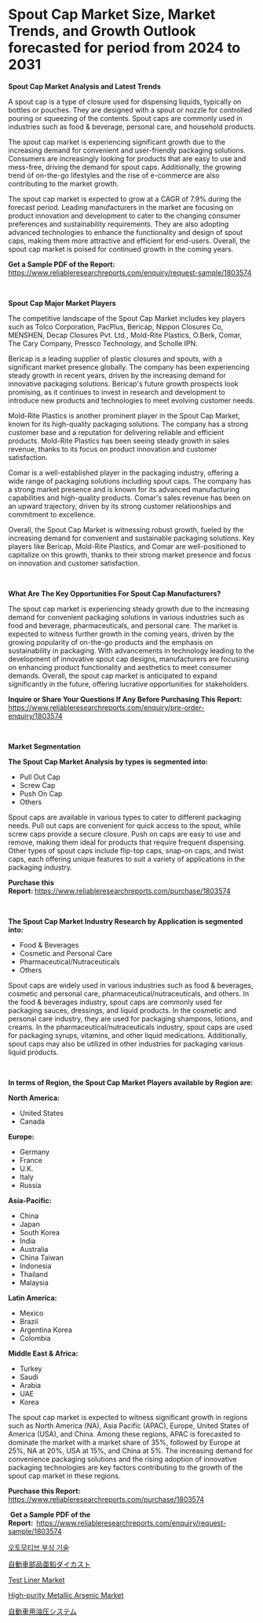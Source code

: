 <p><h1>Spout Cap Market Size, Market Trends, and Growth Outlook forecasted for period from 2024 to 2031</h1></p><p><strong>Spout Cap Market Analysis and Latest Trends</strong></p>
<p><p>A spout cap is a type of closure used for dispensing liquids, typically on bottles or pouches. They are designed with a spout or nozzle for controlled pouring or squeezing of the contents. Spout caps are commonly used in industries such as food & beverage, personal care, and household products.</p><p>The spout cap market is experiencing significant growth due to the increasing demand for convenient and user-friendly packaging solutions. Consumers are increasingly looking for products that are easy to use and mess-free, driving the demand for spout caps. Additionally, the growing trend of on-the-go lifestyles and the rise of e-commerce are also contributing to the market growth.</p><p>The spout cap market is expected to grow at a CAGR of 7.9% during the forecast period. Leading manufacturers in the market are focusing on product innovation and development to cater to the changing consumer preferences and sustainability requirements. They are also adopting advanced technologies to enhance the functionality and design of spout caps, making them more attractive and efficient for end-users. Overall, the spout cap market is poised for continued growth in the coming years.</p></p>
<p><strong>Get a Sample PDF of the Report:&nbsp;</strong> <a href="https://www.reliableresearchreports.com/enquiry/request-sample/1803574">https://www.reliableresearchreports.com/enquiry/request-sample/1803574</a></p>
<p>&nbsp;</p>
<p><strong>Spout Cap Major Market Players</strong></p>
<p><p>The competitive landscape of the Spout Cap Market includes key players such as Tolco Corporation, PacPlus, Bericap, Nippon Closures Co, MENSHEN, Decap Closures Pvt. Ltd., Mold-Rite Plastics, O.Berk, Comar, The Cary Company, Pressco Technology, and Scholle IPN. </p><p>Bericap is a leading supplier of plastic closures and spouts, with a significant market presence globally. The company has been experiencing steady growth in recent years, driven by the increasing demand for innovative packaging solutions. Bericap's future growth prospects look promising, as it continues to invest in research and development to introduce new products and technologies to meet evolving customer needs. </p><p>Mold-Rite Plastics is another prominent player in the Spout Cap Market, known for its high-quality packaging solutions. The company has a strong customer base and a reputation for delivering reliable and efficient products. Mold-Rite Plastics has been seeing steady growth in sales revenue, thanks to its focus on product innovation and customer satisfaction.</p><p>Comar is a well-established player in the packaging industry, offering a wide range of packaging solutions including spout caps. The company has a strong market presence and is known for its advanced manufacturing capabilities and high-quality products. Comar's sales revenue has been on an upward trajectory, driven by its strong customer relationships and commitment to excellence.</p><p>Overall, the Spout Cap Market is witnessing robust growth, fueled by the increasing demand for convenient and sustainable packaging solutions. Key players like Bericap, Mold-Rite Plastics, and Comar are well-positioned to capitalize on this growth, thanks to their strong market presence and focus on innovation and customer satisfaction.</p></p>
<p>&nbsp;</p>
<p><strong>What Are The Key Opportunities For Spout Cap Manufacturers?</strong></p>
<p><p>The spout cap market is experiencing steady growth due to the increasing demand for convenient packaging solutions in various industries such as food and beverage, pharmaceuticals, and personal care. The market is expected to witness further growth in the coming years, driven by the growing popularity of on-the-go products and the emphasis on sustainability in packaging. With advancements in technology leading to the development of innovative spout cap designs, manufacturers are focusing on enhancing product functionality and aesthetics to meet consumer demands. Overall, the spout cap market is anticipated to expand significantly in the future, offering lucrative opportunities for stakeholders.</p></p>
<p><strong>Inquire or Share Your Questions If Any Before Purchasing This Report:</strong> <a href="https://www.reliableresearchreports.com/enquiry/pre-order-enquiry/1803574">https://www.reliableresearchreports.com/enquiry/pre-order-enquiry/1803574</a></p>
<p>&nbsp;</p>
<p><strong>Market Segmentation</strong></p>
<p><strong>The Spout Cap Market Analysis by types is segmented into:</strong></p>
<p><ul><li>Pull Out Cap</li><li>Screw Cap</li><li>Push On Cap</li><li>Others</li></ul></p>
<p><p>Spout caps are available in various types to cater to different packaging needs. Pull out caps are convenient for quick access to the spout, while screw caps provide a secure closure. Push on caps are easy to use and remove, making them ideal for products that require frequent dispensing. Other types of spout caps include flip-top caps, snap-on caps, and twist caps, each offering unique features to suit a variety of applications in the packaging industry.</p></p>
<p><strong>Purchase this Report:&nbsp;</strong><a href="https://www.reliableresearchreports.com/purchase/1803574">https://www.reliableresearchreports.com/purchase/1803574</a></p>
<p>&nbsp;</p>
<p><strong>The Spout Cap Market Industry Research by Application is segmented into:</strong></p>
<p><ul><li>Food & Beverages</li><li>Cosmetic and Personal Care</li><li>Pharmaceutical/Nutraceuticals</li><li>Others</li></ul></p>
<p><p>Spout caps are widely used in various industries such as food & beverages, cosmetic and personal care, pharmaceutical/nutraceuticals, and others. In the food & beverages industry, spout caps are commonly used for packaging sauces, dressings, and liquid products. In the cosmetic and personal care industry, they are used for packaging shampoos, lotions, and creams. In the pharmaceutical/nutraceuticals industry, spout caps are used for packaging syrups, vitamins, and other liquid medications. Additionally, spout caps may also be utilized in other industries for packaging various liquid products.</p></p>
<p>&nbsp;</p>
<p><strong>In terms of Region, the Spout Cap Market Players available by Region are:</strong></p>
<p>
    <p> <strong> North America: </strong>
        <ul>
            <li>United States</li>
            <li>Canada</li>
        </ul>
        </p> 
    <p> <strong> Europe: </strong>
        <ul>
            <li>Germany</li>
            <li>France</li>
            <li>U.K.</li>
            <li>Italy</li>
            <li>Russia</li>
        </ul>
        </p> 
    <p> <strong> Asia-Pacific: </strong>
        <ul>
            <li>China</li>
            <li>Japan</li>
            <li>South Korea</li>
            <li>India</li>
            <li>Australia</li>
            <li>China Taiwan</li>
            <li>Indonesia</li>
            <li>Thailand</li>
            <li>Malaysia</li>
        </ul>
        </p> 
    <p> <strong> Latin America: </strong>
        <ul>
            <li>Mexico</li>
            <li>Brazil</li>
            <li>Argentina Korea</li>
            <li>Colombia</li>
        </ul>
        </p> 
    <p> <strong> Middle East & Africa: </strong>
        <ul>
            <li>Turkey</li>
            <li>Saudi</li>
            <li>Arabia</li>
            <li>UAE</li>
            <li>Korea</li>
        </ul>
    </p>
    </p>
<p><p>The spout cap market is expected to witness significant growth in regions such as North America (NA), Asia Pacific (APAC), Europe, United States of America (USA), and China. Among these regions, APAC is forecasted to dominate the market with a market share of 35%, followed by Europe at 25%, NA at 20%, USA at 15%, and China at 5%. The increasing demand for convenience packaging solutions and the rising adoption of innovative packaging technologies are key factors contributing to the growth of the spout cap market in these regions.</p></p>
<p><strong>Purchase this Report: </strong><a href="https://www.reliableresearchreports.com/purchase/1803574">https://www.reliableresearchreports.com/purchase/1803574</a></p>
<p>&nbsp;<strong>Get a Sample PDF of the Report:&nbsp;&nbsp;</strong><a href="https://www.reliableresearchreports.com/enquiry/request-sample/1803574">https://www.reliableresearchreports.com/enquiry/request-sample/1803574</a></p>
<p><strong></strong></p>
<p><p><a href="https://github.com/bvubpqd5241630/Market-Research-Report-List-1/blob/main/3649788191248.md">오토모티브 부싱 기술</a></p><p><a href="https://github.com/bucuel854722/Market-Research-Report-List-1/blob/main/4289867191404.md">自動車部品亜鉛ダイカスト</a></p><p><a href="https://github.com/Airanohannonzb68e5pb53oc1/Market-Research-Report-List-1/blob/main/test-liner-market.md">Test Liner Market</a></p><p><a href="https://issuu.com/reportprime-2/docs/high-purity-metallic-arsenic-market-size-2030.pptx">High-purity Metallic Arsenic Market</a></p><p><a href="https://github.com/xemfu2379520/Market-Research-Report-List-1/blob/main/6965818191403.md">自動車用油圧システム</a></p></p>